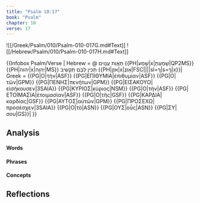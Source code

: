 ```yaml
---
title: "Psalm 10:17"
book: "Psalm"
chapter: 10
verse: 17
---
```

![[/Greek/Psalm/010/Psalm-010-017G.md#Text]]
![[/Hebrew/Psalm/010/Psalm-010-017H.md#Text]]

{{Infobox Psalm/Verse |
  Hebrew = @
תַּאֲוַת
עֲנָוִים
{{PH|שָׁמַע|x|שָׁמַעְתָּ|QP2MS}} {{PH|יהוה|x|יְהוָה|MS}}
תָּכִין
לִבָּם
תַּקְשִׁיב
{{PH|אֹזֶן|x|אָזְנֶ|FSC||||sl=ךָ|s=ךָ|x}}׃|
  Greek = {{PG|Ο|τὴν|ASF}} {{PG|ΕΠΙΘΥΜΙΑ|ἐπιθυμίαν|ASF}} {{PG|Ο|τῶν|GPM}} {{PG|ΠΕΝΗΣ|πενήτων|GPM}} {{PG|ΕΙΣΑΚΟΥΩ|εἰσήκουσεν|3SAIA}} {{PG|ΚΥΡΙΟΣ|κύριος|NSM}} {{PG|Ο|τὴν|ASF}} {{PG|ΕΤΟΙΜΑΣΙΑ|ἑτοιμασίαν|ASF}} {{PG|Ο|τῆς|GSF}} {{PG|ΚΑΡΔΙΑ|καρδίας|GSF}} {{PG|ΑΥΤΟΣ|αὐτῶν|GPM}} {{PG|ΠΡΟΣΕΧΩ|προσέσχεν|3SAIA}} {{PG|Ο|τὸ|ASN}} {{PG|ΟΥΣ|οὖς|ASN}} {{PG|ΣΥ|σου|GS}}|
}}

## Analysis

#### Words

#### Phrases

#### Concepts

## Reflections
